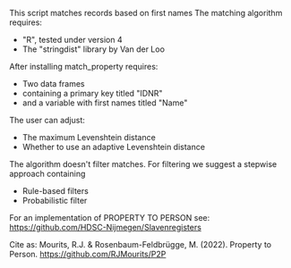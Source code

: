 This script matches records based on first names
The matching algorithm requires:
- "R", tested under version 4
- The "stringdist" library by Van der Loo

After installing match_property requires:
- Two data frames
- containing a primary key titled "IDNR"
- and a variable with first names titled "Name"

The user can adjust:
- The maximum Levenshtein distance
- Whether to use an adaptive Levenshtein distance

The algorithm doesn't filter matches. For filtering we suggest a stepwise approach containing
- Rule-based filters
- Probabilistic filter

For an implementation of PROPERTY TO PERSON see: https://github.com/HDSC-Nijmegen/Slavenregisters

Cite as: Mourits, R.J. & Rosenbaum-Feldbrügge, M. (2022). Property to Person. https://github.com/RJMourits/P2P
